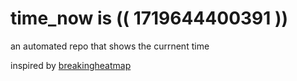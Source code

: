 # time_now is (( 1719644400391 ))

an automated repo that shows the currnent time

inspired by [breakingheatmap](https://github.com/breakingheatmap/breakingheatmap)